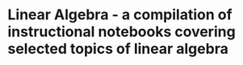 # Linear Algebra - a compilation of instructional notebooks covering selected topics of linear algebra
